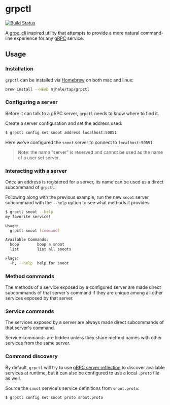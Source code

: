 # grpctl

[![Build Status](https://github.com/njhale/grpctl/workflows/build/badge.svg)](https://github.com/njhale/grpctl/actions)

A [grpc\_cli](https://grpc.github.io/grpc/core/md_doc_command_line_tool.html) inspired utility that attempts to provide a more natural command-line experience for any [gRPC](https://grpc.io/) service.

## Usage

### Installation

`grpctl` can be installed via [Homebrew](https://brew.sh) on both mac and linux:

```bash
brew install --HEAD njhale/tap/grpctl
```

### Configuring a server

Before it can talk to a gRPC server, `grpctl` needs to know where to find it.

Create a server configuration and set the address used:

```bash
$ grpctl config set snoot address localhost:50051
```

Here we've configured the `snoot` server to connect to `localhost:50051`.

> Note: the name "server" is reserved and cannot be used as the name of a user set server.

### Interacting with a server

Once an address is registered for a server, its name can be used as a direct subcommand of `grpctl`.

Following along with the previous example, run the new `snoot` server subcommand with the `--help` option to see what methods it provides:

```bash
$ grpctl snoot --help
my favorite service!

Usage:
  grpctl snoot [command]

Available Commands:
  boop        boop a snoot
  list        list all snoots

Flags:
  -h, --help  help for snoot
```

### Method commands

The methods of a service exposed by a configured server are made direct subcommands of that server's command if they are unique among all other services exposed by that server.

### Service commands

The services exposed by a server are always made direct subcommands of that server's command.

Service commands are hidden unless they share method names with other services from the same server.

### Command discovery

By default, `grpctl` will try to use [gRPC server reflection](https://grpc.github.io/grpc/core/md_doc_server-reflection.html) to discover available services at runtime, but it can also be configured to use a local `.proto` file as well.

Source the `snoot` service's service definitions from `snoot.proto`:

```bash
$ grpctl config set snoot proto snoot.proto
```

